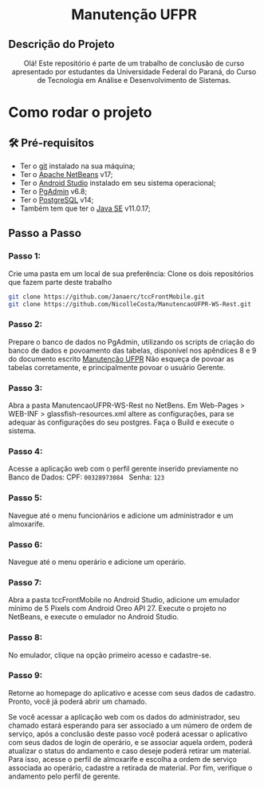 <h1 align="center">Manutenção UFPR</h1>


## Descrição do Projeto
<p align="center">Olá! Este repositório é parte de um trabalho de conclusão de curso apresentado por estudantes da Universidade Federal do Paraná, do Curso de Tecnologia em Análise e Desenvolvimento de Sistemas.</p>


# Como rodar o projeto

## 🛠 Pré-requisitos

- Ter o [git](https://git-scm.com/book/en/v2/Getting-Started-Installing-Git) instalado na sua máquina;
- Ter o [Apache NetBeans](https://netbeans.apache.org/download/archive/index.html) v17;
- Ter o [Android Studio](https://developer.android.com/studio) instalado em seu sistema operacional;
- Ter o [PgAdmin](https://www.pgadmin.org/download/)  v6.8; 
- Ter o [PostgreSQL](https://www.postgresql.org/download/)  v14;
- Também tem que ter o [Java SE](https://www.java.com/pt-BR/download/ie_manual.jsp?locale=pt_BR) v11.0.17;



## Passo a Passo

### Passo 1:

Crie uma pasta em um local de sua preferência: 
Clone os dois repositórios que fazem parte deste trabalho

```bash
git clone https://github.com/Janaerc/tccFrontMobile.git
git clone https://github.com/NicolleCosta/ManutencaoUFPR-WS-Rest.git
```

### Passo 2:
Prepare o banco de dados no PgAdmin, utilizando os scripts de criação do banco de dados e povoamento das tabelas, disponível nos apêndices 8 e 9 do documento escrito [Manutenção UFPR](https://github.com/Janaerc/tccFrontMobile/blob/master/TCC%20-%20Manuten%C3%A7%C3%A3o%20UFPR.pdf) 
Não esqueça de povoar as tabelas corretamente, e principalmente povoar o usuário Gerente.


### Passo 3:
Abra a pasta ManutencaoUFPR-WS-Rest no NetBens.
Em Web-Pages > WEB-INF > glassfish-resources.xml altere as configurações, para se adequar às configurações do seu postgres.
Faça o Build e execute o sistema.

### Passo 4:
Acesse a aplicação web com o perfil gerente inserido previamente no Banco de Dados:
 	CPF:  ```00328973084 ```
	Senha:  ```123 ```

### Passo 5:
Navegue até o menu funcionários e adicione um administrador e um almoxarife.

### Passo 6:
Navegue até o menu operário e adicione um operário.


### Passo 7:
Abra a pasta tccFrontMobile no Android Studio, adicione um emulador mínimo de 5 Pixels com Android Oreo API 27. Execute o projeto no NetBeans, e execute o emulador no Android Studio.

### Passo 8:
No emulador, clique na opção primeiro acesso e cadastre-se.

### Passo 9:
Retorne ao homepage do aplicativo e acesse com seus dados de cadastro.
Pronto, você já poderá abrir um chamado.

Se você acessar a aplicação web com os dados do administrador, seu chamado estará esperando para ser associado a um número de ordem de serviço, após a conclusão deste passo você poderá acessar o aplicativo com seus dados de login de operário, e se associar aquela ordem, poderá atualizar o status do andamento e caso deseje poderá retirar um material. Para isso, acesse o perfil de almoxarife e escolha a ordem de serviço associada ao operário, cadastre a retirada de material. Por fim, verifique o andamento pelo perfil de gerente.


